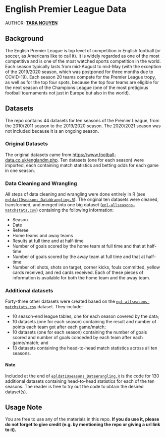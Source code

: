 # English Premier League Data

AUTHOR: [**TARA NGUYEN**](https://www.linkedin.com/in/nguyenthuyanh/)

## Background

The English Premier League is top level of competition in English football (or soccer, as Americans like to call it). It is widely regarded as one of the most competitive and is one of the most watched sports competition in the world. Each season typically lasts from mid-August to mid-May (with the exception of the 2019/2020 season, which was postponed for three months due to COVID-19). Each season 20 teams compete for the Premier League tropy, as well as for the top four spots, because the top four teams are eligible for the next season of the Champions League (one of the most pretigious football tournaments not just in Europe but also in the world).

## Datasets

The repo contains 44 datasets for ten seasons of the Premier League, from the 2010/2011 season to the 2019/2020 season. The 2020/2021 season was not included because it is an ongoing season.

### Original Datasets

The original datasets came from https://www.football-data.co.uk/englandm.php. Ten datasets (one for each season) were imported, each containing match statistics and betting odds for each game in one season.

### Data Cleaning and Wrangling

All steps of data cleaning and wrangling were done entirely in R (see [`epldat10seasons_DataWrangling.R`](epldat10seasons_DataWrangling.R)). The original ten datasets were cleaned, transformed, and merged into one big dataset ([`epl-allseasons-matchstats.csv`](epldat10seasons/epl-allseasons-matchstats.csv)) containing the following information:
- Season
- Date
- Referee
- Home teams and away teams
- Results at full time and at half-time
- Number of goals scored by the home team at full time and that at half-time
- Number of goals scored by the away team at full time and that at half-time
- Number of: shots, shots on target, corner kicks, fouls committed, yellow cards received, and red cards received. Each of these pieces of information is available for both the home team and the away team.

### Additional datasets

Forty-three other datasets were created based on the [`epl-allseasons-matchstats.csv`](epldat10seasons/epl-allseasons-matchstats.csv) dataset. They include:
- 10 season-end league tables, one for each season covered by the data;
- 10 datasets (one for each season) containing the result and number of points each team got after each game/match;
- 10 datasets (one for each season) containing the number of goals scored and number of goals conceded by each team after each game/match; and
- 13 datasets containing the head-to-head match statistics across all ten seasons.

#### Note

Included at the end of [`epldat10seasons_DataWrangling.R`](epldat10seasons_DataWrangling.R) is the code for 130 additional datasets containing head-to-head statistics for each of the ten seasons. The reader is free to try out the code to obtain the desired dataset(s).

## Usage Note

You are free to use any of the materials in this repo. **If you do use it, please do not forget to give credit (e.g. by mentioning the repo or giving a url link to it).**
